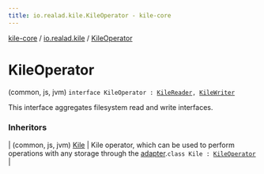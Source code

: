 ```yaml
---
title: io.realad.kile.KileOperator - kile-core
---
```


[kile-core](../index.html) / [io.realad.kile](index.html) / [KileOperator](./-kile-operator.html)

# KileOperator

(common, js, jvm) `interface KileOperator : `[`KileReader`](-kile-reader/index.html)`, `[`KileWriter`](-kile-writer.html)

This interface aggregates filesystem read and write interfaces.

### Inheritors

| (common, js, jvm) [Kile](-kile/index.html) | Kile operator, which can be used to perform operations with any storage through the [adapter](-kile-adapter/index.html#io.realad.kile.KileAdapter).`class Kile : `[`KileOperator`](./-kile-operator.html) |

